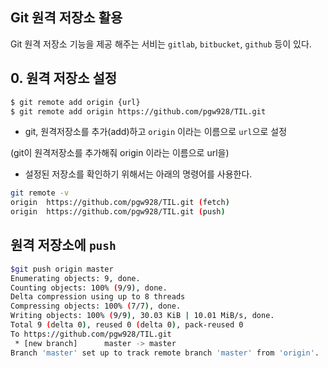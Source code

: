 ## Git 원격 저장소 활용

Git 원격 저장소 기능을 제공 해주는 서비는 `gitlab`,  `bitbucket`,  `github` 등이 있다.

## 0. 원격 저장소 설정

```bash
$ git remote add origin {url}
$ git remote add origin https://github.com/pgw928/TIL.git
```

* git, 원격저장소를 추가(add)하고 `origin` 이라는 이름으로 `url`으로 설정

(git이 원격저장소를 추가해줘 origin 이라는 이름으로 url을)

* 설정된 저장소를 확인하기 위해서는 아래의 명령어를 사용한다.

```bash
git remote -v
origin  https://github.com/pgw928/TIL.git (fetch)
origin  https://github.com/pgw928/TIL.git (push)
```



## 원격 저장소에 `push`  

```bash
$git push origin master
Enumerating objects: 9, done.
Counting objects: 100% (9/9), done.
Delta compression using up to 8 threads
Compressing objects: 100% (7/7), done.
Writing objects: 100% (9/9), 30.03 KiB | 10.01 MiB/s, done.
Total 9 (delta 0), reused 0 (delta 0), pack-reused 0
To https://github.com/pgw928/TIL.git
 * [new branch]      master -> master
Branch 'master' set up to track remote branch 'master' from 'origin'.


```

